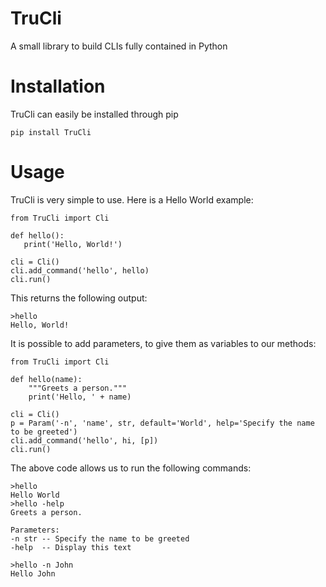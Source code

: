 # TruCli
A small library to build CLIs fully contained in Python

# Installation
TruCli can easily be installed through pip
```
pip install TruCli
```

# Usage
TruCli is very simple to use. Here is a Hello World example:
```
from TruCli import Cli

def hello():
   print('Hello, World!')
  
cli = Cli()
cli.add_command('hello', hello)
cli.run()
```
This returns the following output:
```
>hello
Hello, World!
```

It is possible to add parameters, to give them as variables to our methods:
```
from TruCli import Cli

def hello(name):
    """Greets a person."""
    print('Hello, ' + name)
    
cli = Cli()
p = Param('-n', 'name', str, default='World', help='Specify the name to be greeted')
cli.add_command('hello', hi, [p])
cli.run()
```

The above code allows us to run the following commands:
```
>hello
Hello World
>hello -help
Greets a person.

Parameters:
-n str -- Specify the name to be greeted
-help  -- Display this text

>hello -n John
Hello John
```